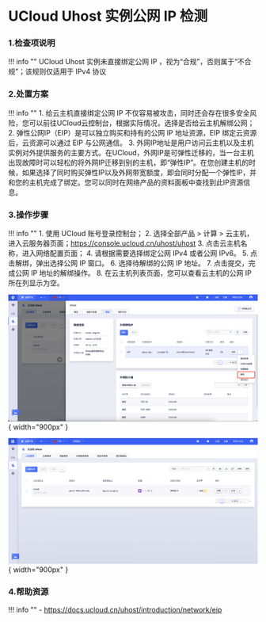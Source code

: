 # UCloud Uhost 实例公网 IP 检测

### 1.检查项说明
!!! info ""
    UCloud Uhost 实例未直接绑定公网 IP ，视为“合规”，否则属于“不合规”；该规则仅适用于 IPv4 协议

### 2.处置方案
!!! info ""
    1. 给云主机直接绑定公网 IP 不仅容易被攻击，同时还会存在很多安全风险，您可以前往UCloud云控制台，根据实际情况，选择是否给云主机解绑公网；
    2. 弹性公网IP（EIP）是可以独立购买和持有的公网 IP 地址资源，EIP 绑定云资源后，云资源可以通过 EIP 与公网通信。
    3. 外网IP地址是用户访问云主机以及主机实例对外提供服务的主要方式。在UCloud，外网IP是可弹性迁移的，当一台主机出现故障时可以轻松的将外网IP迁移到别的主机，即“弹性IP”。在您创建主机的时候，如果选择了同时购买弹性IP以及外网带宽额度，即会同时分配一个弹性IP，并和您的主机完成了绑定。您可以同时在网络产品的资料面板中查找到此IP资源信息。

### 3.操作步骤
!!! info ""
    1. 使用 UCloud 账号登录控制台；
    2. 选择全部产品 > 计算 > 云主机，进入云服务器页面；https://console.ucloud.cn/uhost/uhost
    3. 点击云主机名称，进入网络配置页面；
    4. 请根据需要选择绑定公网 IPv4 或者公网 IPv6。
    5. 点击解绑，弹出选择公网 IP 窗口。
    6. 选择待解绑的公网 IP 地址。
    7. 点击提交，完成公网 IP 地址的解绑操作。
    8. 在云主机列表页面，您可以查看云主机的公网 IP 所在列显示为空。


![处置方案](../../img/suggest/ucloud/uhost-eip-unbind.png){ width="900px" }

![处置方案](../../img/suggest/ucloud/uhost-eip-status.png){ width="900px" }

### 4.帮助资源
!!! info ""
    - https://docs.ucloud.cn/uhost/introduction/network/eip
    